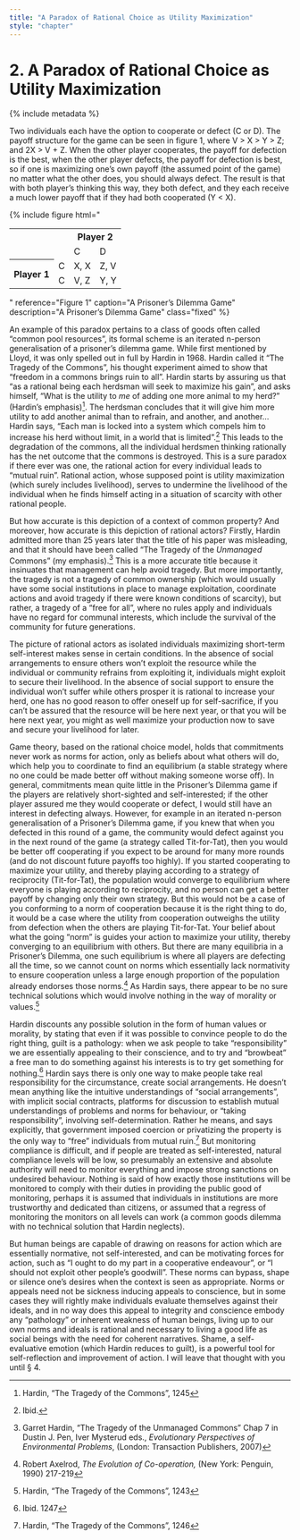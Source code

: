 ```yaml
---
title: "A Paradox of Rational Choice as Utility Maximization"
style: "chapter"
---
```


# 2. A Paradox of Rational Choice as Utility Maximization

{% include metadata %}

Two individuals each have the option to cooperate or defect (C or D). The payoff structure for the game can be seen in figure 1, where V > X > Y > Z; and 2X > V + Z. When the other player cooperates, the payoff for defection is the best, when the other player defects, the payoff for defection is best, so if one is maximizing one’s own payoff (the assumed point of the game) no matter what the other does, you should always defect. The result is that with both player’s thinking this way, they both defect, and they each receive a much lower payoff that if they had both cooperated (Y&nbsp;<&nbsp;X).

{% include figure
   html="<table>
  <tr>
    <th class='empty-cell'></th>
    <th class='empty-cell'></th>
    <th colspan='2'>Player 2</th>
  </tr>
  <tr>
    <td class='empty-cell'></td>
    <td class='empty-cell'></td>
    <td>C</td>
    <td>D</td>
  </tr>
  <tr>
    <th rowspan='2' style='text-align: center; vertical-align: middle;'>Player 1</th>
    <td>C</td>
    <td>X, X</td>
    <td>Z, V</td>
  </tr>
  <tr>
    <td>C</td>
    <td>V, Z</td>
    <td>Y, Y</td>
  </tr>
</table>"
   reference="Figure 1"
   caption="A Prisoner’s Dilemma Game"
   description="A Prisoner’s Dilemma Game"
   class="fixed"
%}

An example of this <span data-definition="A seemingly absurd or contradictory outcome derived from perfectly reasonable propositions.">paradox</span> pertains to a class of goods often called <span data-definition="A resource that benefits a group of people, where each person's use detracts from the amount available to other users.">“common pool resources”</span>, its formal scheme is an <span data-definition="A simulation of what would happen if 'n' number of people played the game.">iterated n-person generalisation</span> of a <span data-definition="A paradox in decision analysis in which two individuals acting in their own self-interest pursue a course of action that does not result in the ideal outcome. In the literal prisoner’s dilemma example, two prisoners would be better off if neither of them confessed, but they both end up confessing.">prisoner’s dilemma game</span>. While first mentioned by Lloyd, it was only spelled out in full by Hardin in 1968. Hardin called it “The Tragedy of the Commons”, his thought experiment aimed to show that “freedom in a commons brings ruin to all”. Hardin starts by assuring us that “as a rational being each herdsman will seek to maximize his gain”, and asks himself, “What is the <span data-definition="According to economists, this is a measurement of the 'useful-ness' that a person obtains from anything.">utility</span> to *me* of adding one more animal to my herd?” (Hardin’s emphasis)[^6]. The herdsman concludes that it will give him more utility to add another animal than to refrain, and another, and another… Hardin says, “Each man is locked into a system which compels him to increase his herd without limit, in a world that is limited”.[^7] This leads to the degradation of the commons, all the individual herdsmen thinking rationally has the net outcome that the commons is destroyed. This is a sure paradox if there ever was one, the rational action for every individual leads to “mutual ruin”. Rational action, whose supposed point is utility maximization (which surely includes livelihood), serves to undermine the livelihood of the individual when he finds himself acting in a situation of scarcity with other rational people.

But how accurate is this depiction of a context of common property? And moreover, how accurate is this depiction of rational actors? Firstly, Hardin admitted more than 25 years later that the title of his paper was misleading, and that it should have been called “The Tragedy of the *Unmanaged* Commons” (my emphasis).[^8] This is a more accurate title because it insinuates that management can help avoid tragedy. But more importantly, the tragedy is not a tragedy of common ownership (which would usually have some social institutions in place to manage exploitation, coordinate actions and avoid tragedy if there were known conditions of scarcity), but rather, a tragedy of a “free for all”, where no rules apply and individuals have no regard for communal interests, which include the survival of the community for future generations.

The picture of rational actors as isolated individuals maximizing short-term self-interest makes sense in certain conditions. In the absence of social arrangements to ensure others won’t exploit the resource while the individual or community refrains from exploiting it, individuals might exploit to secure their livelihood. In the absence of social support to ensure the individual won’t suffer while others prosper it is rational to increase your herd, one has no good reason to offer oneself up for self-sacrifice, if you can’t be assured that the resource will be here next year, or that you will be here next year, you might as well maximize your production now to save and secure your livelihood for later.

Game theory, based on the rational choice model, holds that commitments never work as norms for action, only as beliefs about what others will do, which help you to coordinate to find an equilibrium (a stable strategy where no one could be made better off without making someone worse off). In general, commitments mean quite little in the Prisoner’s Dilemma game if the players are relatively short-sighted and self-interested; if the other player assured me they would cooperate or defect, I would still have an interest in defecting always. However, for example in an iterated n-person generalisation of a Prisoner’s Dilemma game, if you knew that when you defected in this round of a game, the community would defect against you in the next round of the game (a strategy called Tit-for-Tat), then you would be better off cooperating if you expect to be around for many more rounds (and do not discount future payoffs too highly). If you started cooperating to maximize your utility, and thereby playing according to a strategy of reciprocity (Tit-for-Tat), the population would converge to equilibrium where everyone is playing according to reciprocity, and no person can get a better payoff by changing only their own strategy. But this would not be a case of you conforming to a norm of cooperation because it is the right thing to do, it would be a case where the utility from cooperation outweighs the utility from defection when the others are playing Tit-for-Tat. Your belief about what the going “norm” is guides your action to maximize your utility, thereby converging to an equilibrium with others. But there are many equilibria in a Prisoner’s Dilemma, one such equilibrium is where all players are defecting all the time, so we cannot count on norms which essentially lack normativity to ensure cooperation unless a large enough proportion of the population already endorses those norms.[^9] As Hardin says, there appear to be no sure technical solutions which would involve nothing in the way of morality or values.[^10]

Hardin discounts any possible solution in the form of human values or morality, by stating that even if it was possible to convince people to do the right thing, guilt is a pathology: when we ask people to take “responsibility” we are essentially appealing to their conscience, and to try and “browbeat” a free man to do something against his interests is to try get something for nothing.[^11] Hardin says there is only one way to make people take real responsibility for the circumstance, create social arrangements. He doesn’t mean anything like the intuitive understandings of “social arrangements”, with implicit social contracts, platforms for discussion to establish mutual understandings of problems and norms for behaviour, or “taking responsibility”, involving self-determination. Rather he means, and says explicitly, that government imposed coercion or privatizing the property is the only way to “free” individuals from mutual ruin.[^12] But monitoring compliance is difficult, and if people are treated as self-interested, natural compliance levels will be low, so presumably an extensive and absolute authority will need to monitor everything and impose strong sanctions on undesired behaviour. Nothing is said of how exactly those institutions will be monitored to comply with their duties in providing the public good of monitoring, perhaps it is assumed that individuals in institutions are more trustworthy and dedicated than citizens, or assumed that a regress of monitoring the monitors on all levels can work (a common goods dilemma with no technical solution that Hardin neglects).

But human beings are capable of drawing on reasons for action which are essentially normative, not self-interested, and can be motivating forces for action, such as “I ought to do my part in a cooperative endeavour”, or “I should not exploit other people’s goodwill”. These norms can bypass, shape or silence one’s desires when the context is seen as appropriate. Norms or appeals need not be sickness inducing appeals to conscience, but in some cases they will rightly make individuals evaluate themselves against their ideals, and in no way does this appeal to integrity and conscience embody any “pathology” or inherent weakness of human beings, living up to our own norms and ideals is rational and necessary to living a good life as social beings with the need for coherent narratives. Shame, a self-evaluative emotion (which Hardin reduces to guilt), is a powerful tool for self-reflection and improvement of action. I will leave that thought with you until § 4.

[^6]: Hardin, “The Tragedy of the Commons”, 1245

[^7]: Ibid.

[^8]: Garret Hardin, “The Tragedy of the Unmanaged Commons” Chap 7 in Dustin J. Pen, Iver Mysterud eds., *Evolutionary Perspectives of Environmental Problems*, (London: Transaction Publishers, 2007)

[^9]: Robert Axelrod, *The Evolution of Co-operation,* (New York: Penguin, 1990) 217-219

[^10]: Hardin, “The Tragedy of the Commons”, 1243

[^11]: Ibid. 1247

[^12]: Hardin, “The Tragedy of the Commons”, 1246



